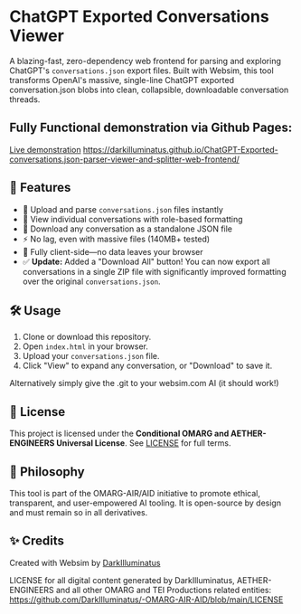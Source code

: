 # ChatGPT Exported Conversations Viewer

A blazing-fast, zero-dependency web frontend for parsing and exploring ChatGPT's `conversations.json` export files. Built with Websim, this tool transforms OpenAI's massive, single-line ChatGPT exported conversation.json blobs into clean, collapsible, downloadable conversation threads.

## Fully Functional demonstration via Github Pages:
[Live demonstration](https://darkilluminatus.github.io/ChatGPT-Exported-conversations.json-parser-viewer-and-splitter-web-frontend/)
https://darkilluminatus.github.io/ChatGPT-Exported-conversations.json-parser-viewer-and-splitter-web-frontend/
## 🚀 Features

- 📂 Upload and parse `conversations.json` files instantly
- 🧠 View individual conversations with role-based formatting
- 💾 Download any conversation as a standalone JSON file
- ⚡ No lag, even with massive files (140MB+ tested)
- 🧩 Fully client-side—no data leaves your browser
- ✅ **Update:** Added a "Download All" button! You can now export all conversations in a single ZIP file with significantly improved formatting over the original `conversations.json`.

## 🛠️ Usage

1. Clone or download this repository.
2. Open `index.html` in your browser.
3. Upload your `conversations.json` file.
4. Click "View" to expand any conversation, or "Download" to save it.

Alternatively simply give the .git to your websim.com AI (it should work!)

## 📜 License

This project is licensed under the **Conditional OMARG and AETHER-ENGINEERS Universal License**. See [LICENSE](./LICENSE) for full terms.

## 🌱 Philosophy

This tool is part of the OMARG-AIR/AID initiative to promote ethical, transparent, and user-empowered AI tooling. It is open-source by design and must remain so in all derivatives.

## ✨ Credits

Created with Websim by [DarkIlluminatus](https://github.com/DarkIlluminatus)

LICENSE for all digital content generated by DarkIlluminatus, AETHER-ENGINEERS and all other OMARG and TEI Productions related entities: https://github.com/DarkIlluminatus/-OMARG-AIR-AID/blob/main/LICENSE
